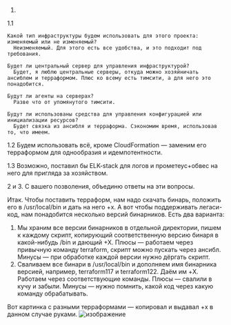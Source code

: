 1.
  1.1 
  
    Какой тип инфраструктуры будем использовать для этого проекта: изменяемый или не изменяемый?
      Неизменяемый. Для этого есть все удобства, и это подходит под требования.
      
    Будет ли центральный сервер для управления инфраструктурой?
      Будет, я люблю центральные серверы, откуда можно хозяйничать ансиблем и терраформом. Плюс ко всему есть тимсити, а для него это понадобится.
      
    Будут ли агенты на серверах?
      Разве что от упомянутого тимсити.
      
    Будут ли использованы средства для управления конфигурацией или инициализации ресурсов?
      Будет связка из ансибля и терраформа. Сэкономим время, использовав то, что имеем.
      
      
  1.2
    Будем использовать всё, кроме CloudFormation — заменим его терраформом для однообразия и идемпотентности.
    
  1.3
    Возможно, поставил бы ELK-stack для логов и прометеус+обвес на него для пригляда за хозяйством.
    
    
2 и 3. С вашего позволения, объединю ответы на эти вопросы.

Итак. Чтобы поставить терраформ, нам надо скачать бинарь, положить его в /usr/local/bin и дать на него +x. А вот чтобы поддерживать легаси-код, нам понадобится
несколько версий бинарников. Есть два варианта:
1. Мы храним все версии бинарников в отдельной директории, пишем к каждому скрипт, копирующий соответственную версию бинаря в какой-нибудь /bin и дающий +Х.
Плюсы — работаем через привычную команду terraform, скрипт можно пускать через ансибл. Минусы — при обработке каждой версии нужно дёргать скрипт.
2. Сваливаем все бинари в /usr/local/bin и дополняем имя бинарника версией, например, terraform117 и terraform122. Даём им +X. Работаем через соответствующие команды.
Плюсы — свалили в кучу и забыли. Минусы — нужно помнить, какой код через какую команду обрабатывать.

Вот картинка с разными терраформами — копировал и выдавал +x в данном случае руками.
![изображение](https://user-images.githubusercontent.com/98019531/172373650-4a281a32-5d46-4f51-9df7-2d4a45cc94cc.png)
